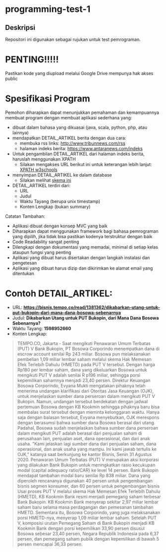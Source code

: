 # programming-test-1
## Deskripsi
Repositori ini digunakan sebagai rujukan untuk test pemrograman.

# PENTING!!!!!
Pastikan kode yang diupload melalui Google Drive mempunya hak akses public

# Spesifikasi Program
Pemohon diharapkan dapat menunjukkan pemahaman dan kemampuannya membuat program dengan membuat aplikasi sederhana yang:
* dibuat dalam bahasa yang dikuasai (java, scala, python, php, atau lainnya)
* mendapatkan DETAIL_ARTIKEL berita dengan dua cara:
  * membuka rss links: http://www.tribunnews.com/rss
  * halaman indeks berita: https://www.antaranews.com/indeks
* Untuk pengambilan DETAIL_ARTIKEL dari halaman indeks berita, haruslah menggunakan XPATH
  * Silakan mengakses URL berikut ini untuk keterangan lebih lanjut: [XPATH w3schools](https://www.w3schools.com/xml/xpath_intro.asp)
* menyimpan DETAIL_ARTIKEL ke dalam database
  * Silakan melihat [skema ini](https://github.com/sonarid/programming-test-1/blob/master/sql/news_article.sql)
* DETAIL_ARTIKEL terdiri dari:
  * URL
  * Judul
  * Waktu Tayang (berupa unix timestamp)
  * Konten Lengkap (bukan summary)

Catatan Tambahan:
* Aplikasi dibuat dengan konsep MVC yang baik
* Diharapkan dapat menggunakan framework bagi bahasa pemrograman yang dipilih, jika tidak bisa pastikan kodenya terstruktur dengan baik
* Code Readability sangat penting
* Dilengkapi dengan dokumentasi yang memadai, minimal di setiap kelas ataupun fungsi yang penting
* Aplikasi yang dibuat harus disertakan dengan langkah instalasi dan pengetesan
* Aplikasi yang dibuat harus dizip dan dikirimkan ke alamat email yang ditentukan

# Contoh DETAIL_ARTIKEL:
  * URL: **https://bisnis.tempo.co/read/1381362/dikabarkan-utang-untuk-put-bukopin-dari-mana-dana-bosowa-sebenarnya**
  * Judul: **Dikabarkan Utang untuk PUT Bukopin, dari Mana Dana Bosowa Sebenarnya?**
  * Waktu Tayang: **1598952660**
  * Konten Lengkap: 
> TEMPO.CO, Jakarta -  Saat mengikuti Penawaran Umum Terbatas (PUT) V Bank Bukopin, PT Bosowa Corporindo menempatkan dana di escrow account senilai Rp 243 miliar. Bosowa pun melaksanakan pembelian 1,09 miliar lembar saham melalui skema Hak Memesan Efek Terlebih Dahulu (HMETD) pada PUT V tersebut.
Dengan harga Rp180 per lembar saham, dana yang dikeluarkan Bosowa untuk mengikuti PUT V adalah senilai R p196 miliar, sehingga porsi kepemilikan sahamnya menjadi 23,40 persen.
Direktur Keuangan Bosowa Corporindo, Evyana Mukti mengatakan pihaknya telah menerima undangan klarifikasi dari Otoritas Jasa Keuangan (OJK),  untuk menjelaskan sumber dana perseroan dalam mengikuti PUT V Bukopin. Namun, undangan tersebut berdekatan dengan jadwal pertemuan Bosowa dengan KB Kookmin sehingga pihaknya baru bisa membalas surat tersebut dengan meminta kelonggaran waktu.
Hanya saja dengan balasan tersebut, Evyana menyebutkan, OJK merespons dengan berasumsi bahwa sumber dana Bosowa berasal dari utang. Padahal, Bosowa sudah menjelaskan bahwa sumber dana perseroan dalam mengikuti PUT adalah berasal dari penjualan saham di perusahaan lain, penjualan aset, dana operasional, dan dari anak usaha.
"Kami jelaskan lagi sumber dana dari penjualan saham, dana operasional, dan anak usaha yang mampu. Ini kami jawab tertulis ke OJK," katanya saat berkunjung ke kantor Bisnis, Senin 31 Agustus 2020.
Penawaran Umum Terbatas (PUT) V merupakan aksi korporasi yang dilakukan Bank Bukopin untuk meningkatkan rasio kecukupan modal (capital adequacy ratio/CAR) ke level 14 persen. Bank Bukopin mendapat tambahan modal baru senilai Rp 838 miliar. Dana yang diperoleh rencananya digunakan 40 persen untuk pengembangan bisnis segmen konsumer, dan 60 persen untuk pengembangan bisnis 
Usai proses PUT V melalui skema Hak Memesan Efek Terlebih Dahulu (HMETD), KB Kookmin Bank resmi menjadi pemegang saham terbesar Bank Bukopin. KB Kookmin Bank menyerap sekitar 2,97 miliar lembar saham baru selama masa perdagangan dan pemesanan tambahan HMETD. Sementara itu, Bosowa Corporindo, yang juga melaksanakan porsi HMETD-nya, menyerap 1,09 miliar lembar saham.
Setelah PUT V, komposisi urutan Pemegang Saham di Bank Bukopin menjadi KB Kookmin Bank dengan porsi kepemilikan 33,90 persen disusul Bosowa sebesar 23,40 persen, Negara Republik Indonesia pada 6,37 persen, dan pemegang saham publik dengan kepemilikan di bawah 5 persen mencapai 36,33 persen.
